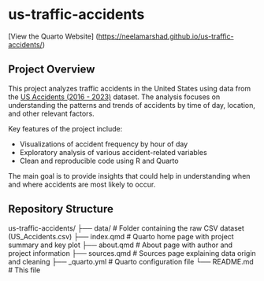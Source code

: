 # us-traffic-accidents

[View the Quarto Website] (https://neelamarshad.github.io/us-traffic-accidents/)

## Project Overview

This project analyzes traffic accidents in the United States using data from the [US Accidents (2016 - 2023)](https://www.kaggle.com/datasets/sobhanmoosavi/us-accidents) dataset. The analysis focuses on understanding the patterns and trends of accidents by time of day, location, and other relevant factors.

Key features of the project include:
- Visualizations of accident frequency by hour of day
- Exploratory analysis of various accident-related variables
- Clean and reproducible code using R and Quarto

The main goal is to provide insights that could help in understanding when and where accidents are most likely to occur.

## Repository Structure

us-traffic-accidents/
├── data/ # Folder containing the raw CSV dataset (US_Accidents.csv)
├── index.qmd # Quarto home page with project summary and key plot
├── about.qmd # About page with author and project information
├── sources.qmd # Sources page explaining data origin and cleaning
├── _quarto.yml # Quarto configuration file
└── README.md # This file